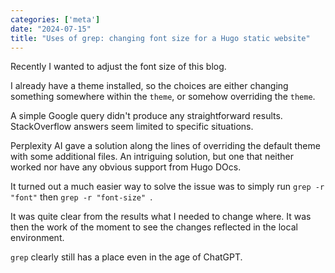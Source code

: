 ```yaml
---
categories: ['meta']
date: "2024-07-15"
title: "Uses of grep: changing font size for a Hugo static website"
---
```


Recently I wanted to adjust the font size of this blog.

I already have a theme installed, so the choices are either changing something somewhere within the ```theme```, or somehow overriding the ```theme```.

A simple Google query didn't produce any straightforward results.  StackOverflow answers seem limited to specific situations. 

Perplexity AI gave a solution along the lines of overriding the default theme with some additional files.  An intriguing solution, but one that neither worked nor have any obvious support from Hugo DOcs.

It turned out a much easier way to solve the issue was to simply run ```grep -r "font"``` then ```grep -r "font-size" ```.  

It was quite clear from the results what I needed to change where.   It was then the work of the moment to see the changes reflected in the local environment.

```grep``` clearly still has a place even in the age of ChatGPT.